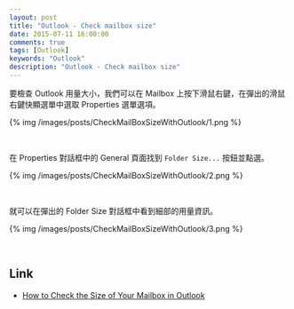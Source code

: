 ```yaml
---
layout: post
title: "Outlook - Check mailbox size"
date: 2015-07-11 16:00:00
comments: true
tags: [Outlook]
keywords: "Outlook"
description: "Outlook - Check mailbox size"
---
```


要檢查 Outlook 用量大小，我們可以在 Mailbox 上按下滑鼠右鍵，在彈出的滑鼠右鍵快顯選單中選取 Properties 選單選項。  

<!-- More -->

{% img /images/posts/CheckMailBoxSizeWithOutlook/1.png %}

<br/>


在 Properties 對話框中的 General 頁面找到 `Folder Size...` 按鈕並點選。  

{% img /images/posts/CheckMailBoxSizeWithOutlook/2.png %}

<br/>


就可以在彈出的 Folder Size 對話框中看到細部的用量資訊。  

{% img /images/posts/CheckMailBoxSizeWithOutlook/3.png %}

<br/>

Link
----
* [How to Check the Size of Your Mailbox in Outlook](http://www.howtogeek.com/tips/how-to-check-the-size-of-your-mailbox-in-outlook-2013/)
